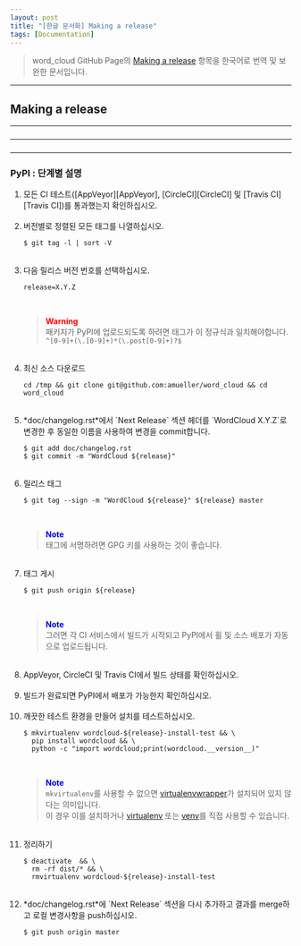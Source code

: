 ```yaml
---
layout: post
title: "[한글 문서화] Making a release"
tags: [Documentation]
---
```


>word_cloud GitHub Page의 [Making a release][MR] 항목을 한국어로 번역 및 보완한 문서입니다.
<hr>

## Making a release
<hr>

### 
<hr>

### 
<hr>

### PyPI : 단계별 설명

<ol>
  <li>모든 CI 테스트([AppVeyor][AppVeyor], [CircleCI][CircleCI] 및 [Travis CI][Travis CI])를 통과했는지 확인하십시오.</li>
  <br>

  <li>버전별로 정렬된 모든 태그를 나열하십시오.</li>

  ```
  $ git tag -l | sort -V
  ```
  <br>

  <li>다음 릴리스 버전 번호를 선택하십시오.</li>

  ```
  release=X.Y.Z
  ```
  <br>
  
  ><span style="color:red">**Warning**</span><br>
  >패키지가 PyPI에 업로드되도록 하려면 태그가 이 정규식과 일치해야합니다.<br>
  >`^[0-9]+(\.[0-9]+)*(\.post[0-9]+)?$`
  <br>

  <li>최신 소스 다운로드</li>

  ```
  cd /tmp && git clone git@github.com:amueller/word_cloud && cd word_cloud
  ```
  <br>

  <li>*doc/changelog.rst*에서 `Next Release` 섹션 헤더를 `WordCloud X.Y.Z`로 변경한 후 동일한 이름을 사용하여 변경을 commit합니다.</li>

  ```
  $ git add doc/changelog.rst
  $ git commit -m "WordCloud ${release}"
  ```
  <br>

  <li>릴리스 태그</li>

  ```
  $ git tag --sign -m "WordCloud ${release}" ${release} master
  ```
  <br>
  
  ><span style="color:blue">**Note**</span><br>
  >태그에 서명하려면 GPG 키를 사용하는 것이 좋습니다.
  <br>

  <li>태그 게시</li>

  ```
  $ git push origin ${release}
  ```
  <br>
  
  ><span style="color:blue">**Note**</span><br>
  >그러면 각 CI 서비스에서 빌드가 시작되고 PyPI에서 휠 및 소스 배포가 자동으로 업로드됩니다.
  <br>

  <li>AppVeyor, CircleCI 및 Travis CI에서 빌드 상태를 확인하십시오.</li>
  <br>

  <li>빌드가 완료되면 PyPI에서 배포가 가능한지 확인하십시오.</li>
  <br>

  <li>깨끗한 테스트 환경을 만들어 설치를 테스트하십시오.</li>

  ```
  $ mkvirtualenv wordcloud-${release}-install-test && \
    pip install wordcloud && \
    python -c "import wordcloud;print(wordcloud.__version__)"
  ```
  <br>
  
  ><span style="color:blue">**Note**</span><br>
  >`mkvirtualenv`를 사용할 수 없으면 [virtualenvwrapper][virtualenvwrapper]가 설치되어 있지 않다는 의미입니다.<br>
  >이 경우 이를 설치하거나 [virtualenv][virtualenv] 또는 [venv][venv]를 직접 사용할 수 있습니다.
  <br>

  <li>정리하기</li>

  ```
  $ deactivate  && \
    rm -rf dist/* && \
    rmvirtualenv wordcloud-${release}-install-test
  ```
  <br>

  <li>*doc/changelog.rst*에 `Next Release` 섹션을 다시 추가하고 결과를 merge하고 로컬 변경사항을 push하십시오.</li>

  ```
  $ git push origin master
  ```
</ol>

[MR]: http://amueller.github.io/word_cloud/make_a_release.html#
[AppVeyor]: https://ci.appveyor.com/project/amueller/word-cloud/history
[CircleCI]: https://circleci.com/gh/amueller/word_cloud
[Travis CI]: https://travis-ci.org/amueller/word_cloud/pull_requests
[virtualenvwrapper]: https://virtualenvwrapper.readthedocs.io/en/latest/
[virtualenv]: https://virtualenv.pypa.io/en/latest/
[venv]: https://docs.python.org/3/library/venv.html
